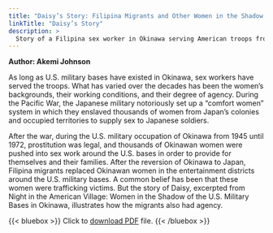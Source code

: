 ```yaml
---
title: "Daisy’s Story: Filipina Migrants and Other Women in the Shadow of the U.S. Military Bases in Okinawa"
linkTitle: "Daisy’s Story"
description: >
  Story of a Filipina sex worker in Okinawa serving American troops from U.S. military bases
---
```

**Author: Akemi Johnson**

As long as U.S. military bases have existed in Okinawa, sex workers have served
the troops. What has varied over the decades has been the women’s backgrounds, their
working conditions, and their degree of agency. During the Pacific War, the Japanese military notoriously set up a “comfort women” system in which they enslaved thousands of women from Japan’s colonies and occupied territories to supply sex to Japanese soldiers.

After the war, during the U.S. military occupation of Okinawa from 1945 until 1972, prostitution was legal, and thousands of Okinawan women were pushed into sex work around the U.S. bases in order to provide for themselves and their families. After the reversion of Okinawa to Japan, Filipina migrants replaced Okinawan women in the entertainment districts around the U.S. military bases. A common belief has been that these women were trafficking victims. But the story of Daisy, excerpted from Night in the American Village: Women in the Shadow of the U.S. Military Bases in Okinawa, illustrates how the migrants also had agency.

{{< bluebox >}}
Click to [download PDF](https://timog.org/pdf/filipina-migrants-in-shadow-of-us-military-bases-in-okinawa.pdf) file.
{{< /bluebox >}}

